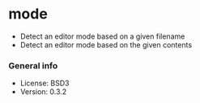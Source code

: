 # mode

* Detect an editor mode based on a given filename
* Detect an editor mode based on the given contents

### General info

* License: BSD3
* Version: 0.3.2
